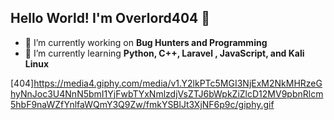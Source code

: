 ## Hello World! I'm Overlord404 👋

<!--
**C1C4D40/C1C4D40** is a ✨ _special_ ✨ repository because its `README.md` (this file) appears on your GitHub profile.

Here are some ideas to get you started:

- 🔭 I’m currently working on ...
- 🌱 I’m currently learning ...
- 👯 I’m looking to collaborate on ...
- 🤔 I’m looking for help with ...
- 💬 Ask me about ...
- 📫 How to reach me: ...
- 😄 Pronouns: ...
- ⚡ Fun fact: ...
-->

- 🔭 I’m currently working on **Bug Hunters and Programming**
- 🌱 I’m currently learning **Python, C++, Laravel , JavaScript, and Kali Linux**

[404]https://media4.giphy.com/media/v1.Y2lkPTc5MGI3NjExM2NkMHRzeGhyNnJoc3U4NnN5bmI1YjFwbTYxNmlzdjVsZTJ6bWpkZiZlcD12MV9pbnRlcm5hbF9naWZfYnlfaWQmY3Q9Zw/fmkYSBlJt3XjNF6p9c/giphy.gif

